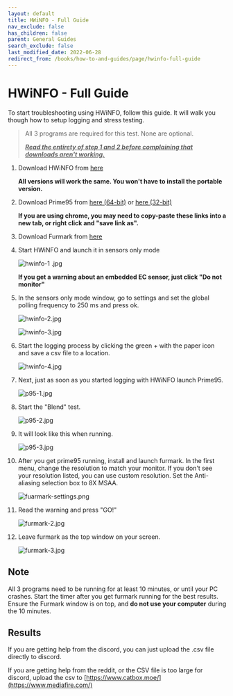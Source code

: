 ```yaml
---
layout: default
title: HWiNFO - Full Guide
nav_exclude: false
has_children: false
parent: General Guides
search_exclude: false
last_modified_date: 2022-06-28
redirect_from: /books/how-to-and-guides/page/hwinfo-full-guide
---
```


# HWiNFO - Full Guide

To start troubleshooting using HWiNFO, follow this guide. It will walk you though how to setup logging and stress testing.

> All 3 programs are required for this test. None are optional.
>
> ***<u>Read the entirety of step 1 and 2 before complaining that downloads aren't working.</u>***

1. Download HWiNFO from [here](https://www.fosshub.com/HWiNFO.html)

    **All versions will work the same. You won't have to install the portable version.**

2. Download Prime95 from [here (64-bit)](http://www.mersenne.org/ftp_root/gimps/p95v308b9.win64.zip) or [here (32-bit)](http://www.mersenne.org/ftp_root/gimps/p95v307b9.win32.zip)

    **If you are using chrome, you may need to copy-paste these links into a new tab, or right click and "save link as".**

3. Download Furmark from [here](https://geeks3d.com/furmark/downloads/)

4. Start HWiNFO and launch it in sensors only mode

    ![hwinfo-1 .jpg](/assets/hwinfo/hwinfo1.jpeg)

    **If you get a warning about an embedded EC sensor, just click "Do not monitor"**

5. In the sensors only mode window, go to settings and set the global polling frequency to 250 ms and press ok.

    ![hwinfo-2.jpg](/assets/hwinfo/hwinfo2.jpeg)

    ![hwinfo-3.jpg](/assets/hwinfo/hwinfo3.jpeg)

6. Start the logging process by clicking the green + with the paper icon and save a csv file to a location.

    ![hwinfo-4.jpg](/assets/hwinfo/hwinfo4.jpeg)

7. Next, just as soon as you started logging with HWiNFO launch Prime95.

    ![p95-1.jpg](/assets/hwinfo/p951.jpeg)

8. Start the "Blend" test.

    ![p95-2.jpg](/assets/hwinfo/p952.jpeg)

9. It will look like this when running.

    ![p95-3.jpg](/assets/hwinfo/p953.jpeg)
	
  
 
10. After you get prime95 running, install and launch furmark. In the first menu, change the resolution to match your monitor. If you don't see your resolution listed, you can use custom resolution. Set the Anti-aliasing selection box to 8X MSAA.

    ![fuarmark-settings.png](/assets/hwinfo/fur1.jpeg)

11. Read the warning and press "GO!"

    ![furmark-2.jpg](/assets/hwinfo/fur2.jpeg)

12. Leave furmark as the top window on your screen.

    ![furmark-3.jpg](/assets/hwinfo/fur3.jpeg)

## Note

All 3 programs need to be running for at least 10 minutes, or until your PC crashes. Start the timer after you get furmark running for the best results. Ensure the Furmark window is on top, and **do not use your computer** during the 10 minutes.

## Results

If you are getting help from the discord, you can just upload the .csv file directly to discord.

If you are getting help from the reddit, or the CSV file is too large for discord, upload the csv to [https://www.catbox.moe/](https://www.mediafire.com/)
